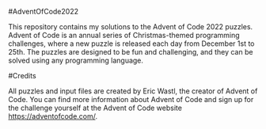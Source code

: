 #AdventOfCode2022

This repository contains my solutions to the Advent of Code 2022 puzzles.
Advent of Code is an annual series of Christmas-themed programming challenges, where a new puzzle is released each day from December 1st to 25th.
The puzzles are designed to be fun and challenging, and they can be solved using any programming language.

#Credits

All puzzles and input files are created by Eric Wastl, the creator of Advent of Code.
You can find more information about Advent of Code and sign up for the challenge yourself at the Advent of Code website https://adventofcode.com/.
